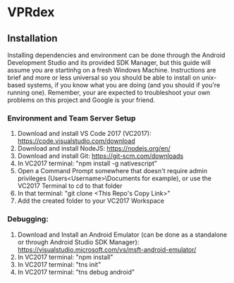 # VPRdex

## Installation
  Installing dependencies and environment can be done through the Android Development Studio and its provided SDK Manager, but this guide will assume you are startinhg on a fresh Windows Machine. Instructions are brief and more or less universal so you should be able to install on unix-based systems, if you know what you are doing (and you should if you're running one). Remember, your are expected to troubleshoot your own problems on this project and Google is your friend.
  
### Environment and Team Server Setup
1. Download and install VS Code 2017 (VC2017): https://code.visualstudio.com/download
2. Download and install NodeJS: https://nodejs.org/en/
3. Download and install Git: https://git-scm.com/downloads
4. In VC2017 terminal: "npm install -g nativescript"
5. Open a Command Prompt somewhere that doesn't require admin privileges (Users\<Username>\Documents for example), or use the VC2017 Terminal to cd to that folder
7. In that terminal: "git clone <This Repo's Copy Link>"
8. Add the created folder to your VC2017 Workspace
### Debugging:
1. Download and Install an Android Emulator (can be done as a standalone or through Android Studio SDK Manager): https://visualstudio.microsoft.com/vs/msft-android-emulator/
2. In VC2017 terminal: "npm install"
3. In VC2017 terminal: "tns init"
4. In VC2017 terminal: "tns debug android"

